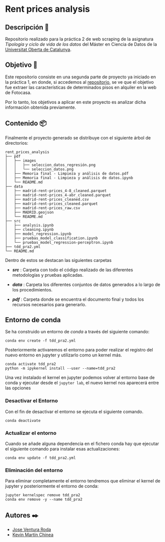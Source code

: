 # Rent prices analysis

## Descripción 🚀

Repositorio realizado para la práctica 2 de web scraping de la asignatura _Tipología y ciclo de vida de los datos_ del Máster en Ciencia de Datos de la [Universitat Oberta de Catalunya](https://www.uoc.edu/portal/en/index.html).

## Objetivo 🚀

Este repositorio consiste en una segunda parte de proyecto ya iniciado en la práctica 1, en donde, si accedemos al [repositorio](https://github.com/jvruoc/rent_prices), se ve que el objetivo fue extraer las características de determinados pisos en alquiler en la web de Fotocasa.

Por lo tanto, los objetivos a aplicar en este proyecto es analizar dicha información obtenida previamente.

## Contenido 📦

Finalmente el proyecto generado se distribuye con el siguiente árbol de directorios:

```
rent_prices_analysis
├── pdf
│   ├── images
│   │   ├── seleccion_datos_regresión.png
│   │   └── seleccion_datos.png
│   ├── Memoria final - Limpieza y análisis de datos.pdf
│   ├── Memoria final - Limpieza y análisis de datos.ipynb
│   └── README.md
├── data
│   ├── madrid-rent-prices_4-8_cleaned.parquet
│   ├── madrid-rent-prices_4-abr_cleaned.parquet
│   ├── madrid-rent-prices_cleaned.csv
│   ├── madrid-rent-prices_cleaned.parquet
│   ├── madrid-rent-prices_raw.csv
│   ├── MADRID.geojson
│   └── README.md
├── src
│   ├── analysis.ipynb
│   ├── cleaning.ipynb
│   ├── model_regression.ipynb
│   ├── pruebas_model_classification.ipynb
│   └── pruebas_model_regression-perceptron.ipynb
├── tdd_pra2.yml
└── README.md
```

Dentro de estos se destacan las siguientes carpetas

* _**src**_ : Carpeta con todo el código realizado de las diferentes metodologías y pruebas aplicadas.

* _**data**_ : Carpeta los diferentes conjuntos de datos generados a lo largo de los procedimientos.

* _**pdf**_ : Carpeta donde se encuentra el documento final y todos los recursos necesarios para generarlo.

## Entorno de conda

Se ha construido un entorno de _conda_ a través del siguiente comando:

```
conda env create -f tdd_pra2.yml
```

Posteriormente activaremos el entorno para poder realizar el registro del nuevo entorno en jupyter y utilizarlo como un kernel más.

```
conda activate tdd_pra2
python -m ipykernel install --user --name=tdd_pra2
```

Una vez instalado el kernel en jupyter podemos volver al entorno base de conda y ejecutar desde el `jupyter lab`, el nuevo kernel nos aparecerá entre las opciones

### Desactivar el Entorno

Con el fin de desactivar el entorno se ejecuta el siguiente comando.

```
conda deactivate
```

### Actualizar el entorno

Cuando se añade alguna dependencia en el fichero conda hay que ejecutar el siguiente comando para instalar esas actualizaciones:

```
conda env update -f tdd_pra2.yml
```

### Eliminación del entorno

Para eliminar completamente el entorno tendremos que eliminar el kernel de jupyter y posteriormente el entorno de conda:

```
jupyter kernelspec remove tdd_pra2
conda env remove -y --name tdd_pra2
```

## Autores ✒️

* [Jose Ventura Roda](https://www.linkedin.com/in/joseventuraroda/)
* [Kevin Martín Chinea](https://www.linkedin.com/in/kevmch/)
